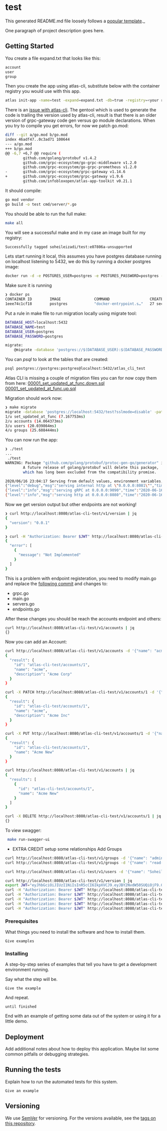 # test

This generated README.md file loosely follows a [popular template](https://gist.github.com/PurpleBooth/109311bb0361f32d87a2)._

One paragraph of project description goes here.

## Getting Started

You create a file expand.txt that looks like this:
```bash
account
user
group
```

Then you create the app using atlas-cli, substitute *<your registry>* below with the container
registry you would use with this app.
```bash
atlas init-app -name=test -expand=expand.txt -db=true -registry=<your registry> -gateway -health -helm
```

There is an [issue with atlas-cli](https://github.com/infobloxopen/atlas-cli/issues/60).
The gentool which is used to generate the code is trailing the version used
by atlas-cli, result is that there
is an older version of grpc-gateway code gen versus go module declarations.
When you try to compile you get errors, for now we patch go.mod:
```bash
diff --git a/go.mod b/go.mod
index 46adf47..0c3ad71 100644
--- a/go.mod
+++ b/go.mod
@@ -6,7 +6,7 @@ require (
        github.com/golang/protobuf v1.4.2
        github.com/grpc-ecosystem/go-grpc-middleware v1.2.0
        github.com/grpc-ecosystem/go-grpc-prometheus v1.2.0
-       github.com/grpc-ecosystem/grpc-gateway v1.14.6
+       github.com/grpc-ecosystem/grpc-gateway v1.9.6
        github.com/infobloxopen/atlas-app-toolkit v0.21.1
```

It should compile:

```bash
go mod vendor
go build -o test cmd/server/*.go
```

You should be able to run the full make:
```bash
make all
```
You will see a successful make and in my case an image built for my registry:
```bash
Successfully tagged soheileizadi/test:e07806a-unsupported
```

Lets start running it local, this assumes you have postgres database running on
localhost listening to 5432, we do this by running a docker postgres image:
```bash
docker run -d -e POSTGRES_USER=postgres -e POSTGRES_PASSWORD=postgres -e POSTGRES_DB=atlas_cli_test -p 5432:5432 postgres
```

Make sure it is running
```bash
❯ docker ps
CONTAINER ID        IMAGE               COMMAND                  CREATED             STATUS              PORTS                    NAMES
1eee74c1cf18        postgres            "docker-entrypoint.s…"   27 seconds ago      Up 26 seconds       0.0.0.0:5432->5432/tcp   objective_leavitt
```

Put a rule in make file to run migration locally using migrate tool:
```bash
DATABASE_HOST=localhost:5432
DATABASE_NAME=test
DATABASE_USER=postgres
DATABASE_PASSWORD=postgres

migrate:
    @migrate -database 'postgres://$(DATABASE_USER):$(DATABASE_PASSWORD)@$(DATABASE_HOST)/$(DATABASE_NAME)?sslmode=disable' -path ./db/migration up
```

You can *psql* to look at the tables that are created:
```bash
psql postgres://postgres:postgres@localhost:5432/atlas_cli_test
```

Atlas CLI is missing a couple of migration files you can for now copy them from here:
[00001_set_updated_at_func.down.sql](https://github.com/seizadi/cmdb/blob/master/db/migrations/00001_set_updated_at_func.down.sql)
[00001_set_updated_at_func.up.sql](https://github.com/seizadi/cmdb/blob/master/db/migrations/00001_set_updated_at_func.up.sql)

Migration should work now:
```bash
❯ make migrate
migrate -database 'postgres://localhost:5432/test?sslmode=disable' -path ./db/migration up
1/u set_updated_at_func (7.167753ms)
2/u accounts (14.064373ms)
3/u users (20.039864ms)
4/u groups (25.608444ms)
```

You can now run the app:
```bash
❯ ./test
...
 ./test
WARNING: Package "github.com/golang/protobuf/protoc-gen-go/generator" is deprecated.
        A future release of golang/protobuf will delete this package,
        which has long been excluded from the compatibility promise.

2020/06/16 23:04:17 Serving from default values, environment variables, and/or flags
{"level":"debug","msg":"serving internal http at \"0.0.0.0:8081\"","time":"2020-06-16T23:04:17-07:00"}
{"level":"info","msg":"serving gRPC at 0.0.0.0:9090","time":"2020-06-16T23:04:17-07:00"}
{"level":"info","msg":"serving http at 0.0.0.0:8080","time":"2020-06-16T23:04:17-07:00"}
```
Now we get version output but other endpoints are not working!
```bash
❯ curl http://localhost:8080/atlas-cli-test/v1/version | jq
{
  "version": "0.0.1"
}

❯ curl -H "Authorization: Bearer $JWT" http://localhost:8080/atlas-cli-test/v1/accounts | jq
{
  "error": [
    {
      "message": "Not Implemented"
    }
  ]
}
```

This is a problem with endpoint registeration, you need to modify main.go and replace the 
[following commit](https://github.com/seizadi/atlas-cli-test/commit/ef6b060a42756b990a2f3840f59a6bf9bbf7dd9c)
and changes to:
   * grpc.go
   * main.go
   * servers.go
   * endpoints.go

After these changes you should be reach the accounts endpoint and others:
```bash
curl http://localhost:8080/atlas-cli-test/v1/accounts | jq
{}
```
Now you can add an Account:
```bash
curl http://localhost:8080/atlas-cli-test/v1/accounts -d '{"name": "acme", "description": "Acme Corp"}' | jq
{
  "result": {
    "id": "atlas-cli-test/accounts/1",
    "name": "acme",
    "description": "Acme Corp"
  }
}

curl -X PATCH http://localhost:8080/atlas-cli-test/v1/accounts/1 -d '{"description": "Acme Inc"}' | jq
{
  "result": {
    "id": "atlas-cli-test/accounts/1",
    "name": "acme",
    "description": "Acme Inc"
  }
}

curl -X PUT http://localhost:8080/atlas-cli-test/v1/accounts/1 -d '{"name": "Acme New"}' | jq
{
  "result": {
    "id": "atlas-cli-test/accounts/1",
    "name": "Acme New"
  }
}

curl http://localhost:8080/atlas-cli-test/v1/accounts | jq
{
  "results": [
    {
      "id": "atlas-cli-test/accounts/1",
      "name": "Acme New"
    }
  ]
}

curl -X DELETE http://localhost:8080/atlas-cli-test/v1/accounts/1 | jq
{}
```
To view swagger:
```bash
 make run-swagger-ui 
```

- EXTRA CREDIT setup some relationships
Add Groups
```bash
curl http://localhost:8080/atlas-cli-test/v1/groups -d '{"name": "admins", "description": "Admin Group"}' | jq
curl http://localhost:8080/atlas-cli-test/v1/groups -d '{"name": "read-only", "description": "Group that can only read"}' | jq
```
```bash
curl http://localhost:8080/atlas-cli-test/v1/users -d '{"name": "Soheil Eizadi", "group_list":["atlas-cli-test/groups/1", "atlas-cli-test/groups/2"]}' | jq
```

```bash
curl http://localhost:8080/atlas-cli-test/v1/version | jq
export JWT="eyJhbGciOiJIUzI1NiIsInR5cCI6IkpXVCJ9.eyJBY2NvdW50SUQiOjF9.GsXyFDDARjXe1t9DPo2LIBKHEal3O7t3vLI3edA7dGU"
curl -H "Authorization: Bearer $JWT" http://localhost:8080/atlas-cli-test/v1/accounts
curl -H "Authorization: Bearer $JWT" http://localhost:8080/atlas-cli-test/v1/users
curl -H "Authorization: Bearer $JWT" http://localhost:8080/atlas-cli-test/v1/groups
curl -H "Authorization: Bearer $JWT" http://localhost:8080/atlas-cli-test/v1/users -d '{"name": "Soheil Eizadi", "group_list":["atlas-cli-test/groups/1", "atlas-cli-test/groups/2"]}' | jq
curl -H "Authorization: Bearer $JWT" http://localhost:8080/atlas-cli-test/v1/groups/2 | jq
```

### Prerequisites

What things you need to install the software and how to install them.

```
Give examples
```

### Installing

A step-by-step series of examples that tell you have to get a development environment running.

Say what the step will be.

```
Give the example
```

And repeat.

```
until finished
```

End with an example of getting some data out of the system or using it for a little demo.



## Deployment

Add additional notes about how to deploy this application. Maybe list some common pitfalls or debugging strategies.

## Running the tests

Explain how to run the automated tests for this system.

```
Give an example
```

## Versioning

We use [SemVer](http://semver.org/) for versioning. For the versions available, see the [tags on this repository](https://github.com/apptriton/test/tags).
